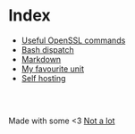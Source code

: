 <!-- <link rel="shortcut icon" type="image/svg+xml" href="data:image/svg+xml,<svg xmlns=%22http://www.w3.org/2000/svg%22 viewBox=%220 0 100 100%22><text y=%22.9em%22 font-size=%2290%22>📔</text></svg>"> -->
# Index

- [Useful OpenSSL commands](openssl.md)
- [Bash dispatch](dispatch.md)
- [Markdown](markdown.md)
- [My favourite unit](unit.md)
- [Self hosting](hosting.md)


###  &nbsp;

Made with some <3 [Not a lot](https://github.com/jpedro/jpedro.github.io)
<!-- This ~~will be eventually~~ is generated. -->

<div id="comments" data-added="manually"></div>
<script src="/app.js"></script>
<script defer>Comments.start(document.body.children[0]);</script>
<!--
// CORB prevents loading from `githubusercontent.com` due to MIME types
// CORS prevents loading from `jpedro.dev` due to MIME types
<script type="application/javascript"
    _src="https://raw.githubusercontent.com/jpedro/js/master/comments.js"
    src="https://js.jpedro.dev/comments.js"
    crossorigin="anonymous"
    defer="defer"
    integrity="sha256-pS6dZ2u4gz9a4fUCym3hz24oYm6gkOAEAGM43oHr87Q="></script>
-->